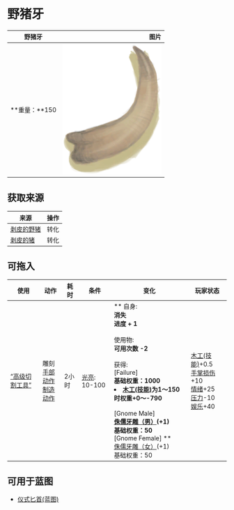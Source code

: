 # 野猪牙  
>   
  
  野猪牙  |   图片   
 ----  |  ----:   
 **重量：**150  |  <img decoding="async" src="Sprite/Tusk.png" href="a.md" style="max-width:300px;max-height:300px;">   
  
## 获取来源  
来源  |  操作  
----  |  ----  
[剥皮的野猪](BoarSkinned.md)  |  转化  
[剥皮的猪](BoarSkinnedPiglet.md)  |  转化  
## 可拖入  
使用  |  动作  |  耗时  |  条件  |  变化  |  玩家状态  
----  |  ----  |  ----  |  ----  |  ----  |  ----  
[“高级切割工具”](tag_CutterAdv.md)  |  雕刻<br>[手部动作](HandAction.md)<br>[制造动作](CraftAction.md)  |  2小时  |  [光亮](Light.md): 10-100  |  ** 自身: **<br>消失<br>进度 + 1<br><br>** 使用物: **<br>可用次数  -2<br><br>** 获得: **<br>** [Failure] **<br>基础权重：1000<li>[木工(技能)](Skill_Woodworking.md)为1～150时权重+0～-790</li><br>** [Gnome Male] **<br>  [侏儒牙雕（男）](TuskCarving_GnomeMale.md)(+1)<br>基础权重：50<br>** [Gnome Female] **<br>  [侏儒牙雕（女）](TuskCarving_GnomeFemale.md)(+1)<br>基础权重：50  |  [木工(技能)](Skill_Woodworking.md)+0.5<br>[手掌损伤](HandDamage.md)+10<br>[情绪](Morale.md)+25<br>[压力](Stress.md)-10<br>[娱乐](Entertainment.md)+40  
## 可用于蓝图  
- [仪式匕首(蓝图)](Bp_CeremonialDagger.md)  
  
  


<script>document.title="野猪牙 - 卡牌生存百科 Card Survival Wiki";</script>